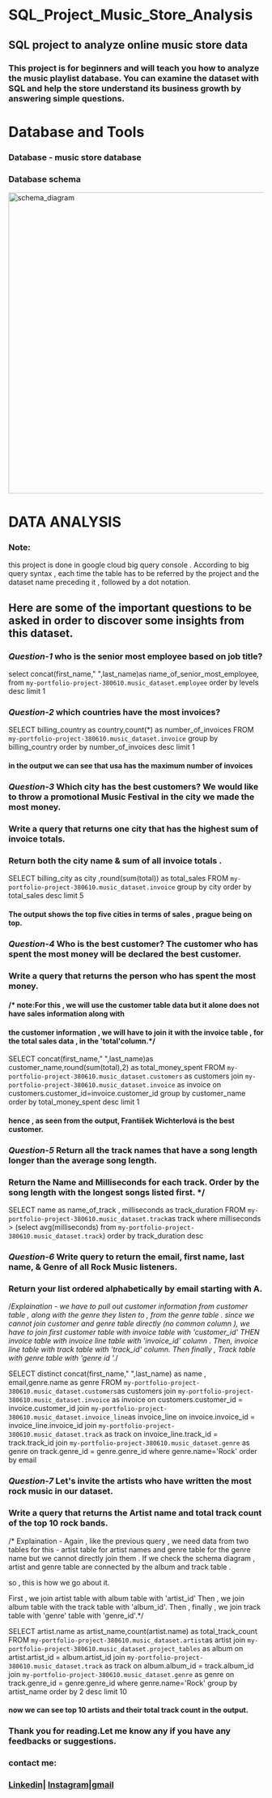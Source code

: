# SQL_Project_Music_Store_Analysis
## SQL project to analyze online music store data

### This project is for beginners and will teach you how to analyze the music playlist database. You can examine the dataset with SQL and help the store understand its business growth by answering simple questions.

# Database and Tools
 ### Database - music store database
 ### Database schema
<img width="594" alt="schema_diagram" src="https://user-images.githubusercontent.com/108074039/226102431-30b03b67-09ad-4910-a099-9c011e928099.png">

# DATA ANALYSIS
### Note: 
this project is done in google cloud big query console . According to big query syntax , 
each time the table has to be referred by the project and the dataset name preceding it , followed by a dot notation.
 
 ## Here are some of the important questions to be asked in order to discover some insights from this dataset.
 
 ###  *Question-1*  who is the senior most employee based on job title?

   select concat(first_name," ",last_name)as name_of_senior_most_employee, from `my-portfolio-project-380610.music_dataset.employee` 
   order by levels desc limit 1 
   
   
   
   
   
   
   ###  *Question-2* which countries have the most invoices?

SELECT billing_country as country,count(*) as number_of_invoices
FROM `my-portfolio-project-380610.music_dataset.invoice`
group by billing_country
order by number_of_invoices desc limit 1






#### in the output we can  see that usa has the maximum number of invoices


###  *Question-3*   Which city has the best customers? We would like to throw a promotional Music Festival in the city we made the most money. 
###                 Write a query that returns one city that has the highest sum of invoice totals. 
###                 Return both the city name & sum of all invoice totals .


SELECT billing_city as city ,round(sum(total)) as total_sales 
FROM `my-portfolio-project-380610.music_dataset.invoice` 
group by city 
order by total_sales desc limit 5

#### The output shows  the top five cities in terms of sales , prague being on top.






###  *Question-4*  Who is the best customer? The customer who has spent the most money will be declared the best customer. 
###                Write a query that returns the person who has spent the most money.

#### /* note:For this , we will use the customer table data but it alone does not have sales information along with 
#### the customer information , we will have to join it with the invoice table , for the total sales data , in the 'total'column.*/



SELECT  concat(first_name," ",last_name)as customer_name,round(sum(total),2) as total_money_spent 
FROM `my-portfolio-project-380610.music_dataset.customers` as customers
join  `my-portfolio-project-380610.music_dataset.invoice` as invoice
on customers.customer_id=invoice.customer_id group by customer_name
order by total_money_spent desc 
limit 1 


#### hence , as seen from the output, František Wichterlová is the best customer.






###  *Question-5* Return all the track names that have a song length longer than the average song length. 
###               Return the Name and Milliseconds for each track. Order by the song length with the longest songs listed first. */

SELECT name as name_of_track , milliseconds as track_duration FROM `my-portfolio-project-380610.music_dataset.track`as track 
where milliseconds > (select avg(milliseconds) from `my-portfolio-project-380610.music_dataset.track`)
order by track_duration desc
  
  
  
  
  
  
  
  
  
  
  
  
 ### *Question-6*  Write query to return the email, first name, last name, & Genre of all Rock Music listeners. 
 ###                Return your list ordered alphabetically by email starting with A. 




/*Explaination - we have to pull out customer information from customer table , along with the genre they listen to , from the genre table . 
since we cannot join customer and genre table directly (no common column ), we have to join first
customer table with invoice table with 'customer_id' THEN
invoice table with invoice line table with 'invoice_id' column . Then,
invoice line table with track table with 'track_id' column. Then finally , 
Track table with genre table with 'genre id '.*/




SELECT distinct concat(first_name," ",last_name) as name , email,genre.name as genre  FROM `my-portfolio-project-380610.music_dataset.customers`as customers join
`my-portfolio-project-380610.music_dataset.invoice` as invoice on customers.customer_id = invoice.customer_id
join `my-portfolio-project-380610.music_dataset.invoice_line`as invoice_line on invoice.invoice_id = invoice_line.invoice_id
join `my-portfolio-project-380610.music_dataset.track` as track on invoice_line.track_id = track.track_id
join `my-portfolio-project-380610.music_dataset.genre` as genre on track.genre_id = genre.genre_id
where genre.name='Rock'
order by email












### *Question-7*  Let's invite the artists who have written the most rock music in our dataset. 
###               Write a query that returns the Artist name and total track count of the top 10 rock bands.




/* Explaination - Again , like the previous query , we need data from two tables for this - artist table for artist names and 
genre table for the genre name but we cannot directly join them . If we check the schema diagram ,
 artist and genre table are connected by the album and track table .

 so , this is how we go about it.

 First , we join artist table with album table with 'artist_id' Then , 
 we join album table with the track table with 'album_id'. Then , finally ,
 we join track table with 'genre' table with 'genre_id'.*/






SELECT artist.name as artist_name,count(artist.name) as total_track_count
 FROM `my-portfolio-project-380610.music_dataset.artist`as artist
 join `my-portfolio-project-380610.music_dataset.project_tables` as album on artist.artist_id = album.artist_id
 join `my-portfolio-project-380610.music_dataset.track` as track on album.album_id = track.album_id
 join `my-portfolio-project-380610.music_dataset.genre` as genre on track.genre_id = genre.genre_id
 where genre.name='Rock'
 group by artist_name
 order by 2 desc
 limit 10

 #### now we can see top 10 artists and their total track count in the output.



### Thank you for reading.Let me know any if you have any feedbacks or suggestions. 

### contact me:
### [Linkedin](https://www.linkedin.com/in/ishita-arora-51616b1b3/)| [Instagram](https://www.instagram.com/windy_pooh101/)|[gmail](aroraishita596@gmail.com)


	
